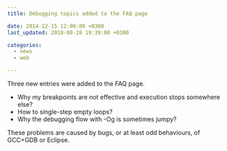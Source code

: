 ```yaml
---
title: Debugging topics added to the FAQ page

date: 2014-12-15 12:00:00 +0300
last_updated: 2010-08-28 19:39:00 +0300

categories:
  - news
  - web

---
```


Three new entries were added to the FAQ page.

- Why my breakpoints are not effective and execution stops somewhere else?
- How to single-step empty loops?
- Why the debugging flow with -Og is sometimes jumpy?


These problems are caused by bugs, or at least odd behaviours, of GCC+GDB or Eclipse.
